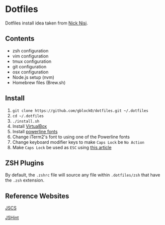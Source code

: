 # Dotfiles

Dotfiles install idea taken from [Nick Nisi](http://www.github.com/nicknisi). 

## Contents

+ zsh configuration
+ vim configuration
+ tmux configuration
+ git configuration
+ osx configuration
+ Node.js setup (nvm)
+ Homebrew files (Brew.sh)

## Install

1. `git clone https://github.com/gblock0/dotfiles.git ~/.dotfiles`
1. `cd ~/.dotfiles`
1. `./install.sh`
1. Install [VirtualBox](https://www.virtualbox.org/)
1. Install [powerline fonts](https://github.com/powerline/fonts)
1. Change iTerm2's font to using one of the Powerline fonts
1. Change keyboard modifier keys to make `Caps Lock` be `No Action`
1. Make `Caps Lock` be used as `ESC` using [this article](http://stackoverflow.com/questions/127591/using-caps-lock-as-esc-in-mac-os-x)

## ZSH Plugins

By default, the `.zshrc` file will source any file within `.dotfiles/zsh` that have the `.zsh` extension.

## Reference Websites
[JSCS](http://jscs.info/rules.html)

[JSHint](http://jshint.com/docs/options/)
